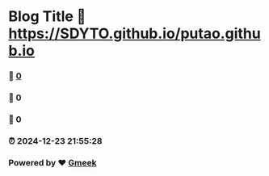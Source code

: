# Blog Title :link: https://SDYTO.github.io/putao.github.io 
### :page_facing_up: [0](https://SDYTO.github.io/putao.github.io/tag.html) 
### :speech_balloon: 0 
### :hibiscus: 0 
### :alarm_clock: 2024-12-23 21:55:28 
### Powered by :heart: [Gmeek](https://github.com/Meekdai/Gmeek)
